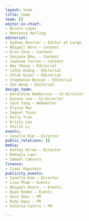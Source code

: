 ```yaml
---
layout: team
title: team
team: []
editor-in-chief:
- Nicole Lopez
- Montanna Harling
editorial:
- Sydney Kessler — Editor at Large
- Abigail Hora — Content
- Erin Chun — Content
- Sanjana Dha. — Content
- Jasmine Torres — Content
- Amy Cheng — Editorial
- Cathy Huang — Editorial
- Chloe Esser — Editorial
- Stephanie Duncan — Editorial
- Zoe Wong — Editorial
design_team:
- Geraldine Wambersie — Co-Director
- Eunsoo Lee — Co-Director
- Jack Yang — Webmaster
- Elysia Mac
- Imanol Tovar
- Kelly Tran
- Kristy Lee
- Zhilin Li
events:
- Janelle Kim — Director
public_relations: []
media:
- Ashley Hirao — Director
- Makayla Lawr.
- Samuel Cabrera
finance:
- Isaac Kopstein
publicity_events:
- Janelle Kim — Director
- Lisa Pham — Events
- Abigail Koorn. — Events
- Ryan Roden — Events
- Sara Shor — PR
- Ruby Hays — PR
- Valeria Castro — PR

---
```

